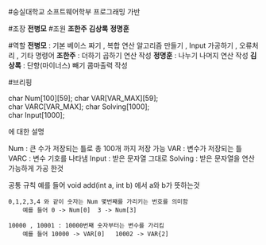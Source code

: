 #숭실대학교 소프트웨어학부 프로그래밍 가반

#조장
**전병모**
#조원
**조한주**
**김상록**
**정명훈**



#역할
**전병모** : 기본 베이스 짜기 , 복합 연산 알고리즘 만들기 , Input 가공하기 , 오류처리 , 기타 명령어
**조한주** : 더하기 곱하기 연산 작성 
**정명훈** : 나누기 나머지 연산 작성
**김상록** : 단항(마이너스) 빼기 콤마출력 작성


#브리핑


char Num[100][59]; 
char VAR[VAR_MAX][59];	
char VARC[VAR_MAX];
char Solving[1000];		
char Input[1000]; 	

에 대한 설명

Num : 큰 수가 저장되는 틀로 총 100개 까지 저장 가능 
VAR  : 변수가 저장되는 틀
VARC : 변수 기호를 나타냄
Input : 받은 문자열 그대로
Solving : 받은 문자열을 연산가능하게 가공 한것

공통 규칙
		예를 들어 void add(int a, int b)
		에서 a와 b가 뜻하는것		

	0,1,2,3,4 와 같이 숫자는 Num 몇번째를 가리키는 번호를 의미함 
		예를 들어 0 -> Num[0]  3 -> Num[3]
	
	10000 , 10001 : 10000번째 숫자부터는 변수를 가리킴
		예를 들어 10000 -> VAR[0]   10002 -> VAR{2]
